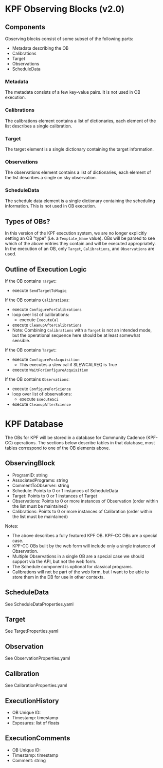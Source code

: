 # KPF Observing Blocks (v2.0)

## Components

Observing blocks consist of some subset of the following parts:
- Metadata describing the OB
- Calibrations
- Target
- Observations
- ScheduleData

### Metadata

The metadata consists of a few key-value pairs. It is not used in OB execution.

### Calibrations

The calibrations element contains a list of dictionaries, each element of the list describes a single calibration.

### Target

The target element is a single dictionary containing the target information.

### Observations

The observations element contains a list of dictionaries, each element of the list describes a single on sky observation.

### ScheduleData

The schedule data element is a single dictionary containing the scheduling information.  This is not used in OB execution.

## Types of OBs?

In this version of the KPF execution system, we are no longer explicitly setting an OB "type" (i.e. a `Template_Name` value).  OBs will be parsed to see which of the above entries they contain and will be executed appropriately.  In the execution of an OB, only `Target`, `Calibrations`, and `Observations` are used.

## Outline of Execution Logic

If the OB contains `Target`:
- execute `SendTargetToMagiq`

If the OB contains `Calibrations`:
- execute `ConfigureForCalibrations`
- loop over list of calibrations:
    - execute `ExecuteCal`
- execute `CleanupAfterCalibrations`
- Note: Combining `Calibrations` with a `Target` is not an intended mode, but the operational sequence here should be at least somewhat sensible.

If the OB contains `Target`:
- execute `ConfigureForAcquisition`
    - This executes a slew cal if SLEWCALREQ is True
- execute `WaitForConfigureAcquisition`

If the OB contains `Observations`:
- execute `ConfigureForScience`
- loop over list of observations:
    - execute `ExecuteSci`
- execute `CleanupAfterScience`


# KPF Database

The OBs for KPF will be stored in a database for Community Cadence (KPF-CC) operations.  The sections below describe tables in that database, most tables correspond to one of the OB elements above.

## ObservingBlock

* ProgramID: string
* AssociatedPrograms: string
* CommentToObserver: string
* Schedule: Points to 0 or 1 instances of ScheduleData
* Target: Points to 0 or 1 instances of Target
* Observations: Points to 0 or more instances of Observation (order within the list must be maintained)
* Calibrations: Points to 0 or more instances of Calibration (order within the list must be maintained)

Notes:
- The above describes a fully featured KPF OB.  KPF-CC OBs are a special case.
- KPF-CC OBs built by the web form will include only a single instance of
Observation.
- Multiple Observations in a single OB are a special case we should support via
the API, but not the web form.
- The Schedule component is optional for classical programs.
- Calibrations will not be part of the web form, but I want to be able to store
them in the DB for use in other contexts.


## ScheduleData

See ScheduleDataProperties.yaml


## Target

See TargetProperties.yaml


## Observation

See ObservationProperties.yaml


## Calibration

See CalibrationProperties.yaml


## ExecutionHistory

* OB Unique ID: 
* Timestamp: timestamp
* Exposures: list of floats


## ExecutionComments

* OB Unique ID: 
* Timestamp: timestamp
* Comment: string
